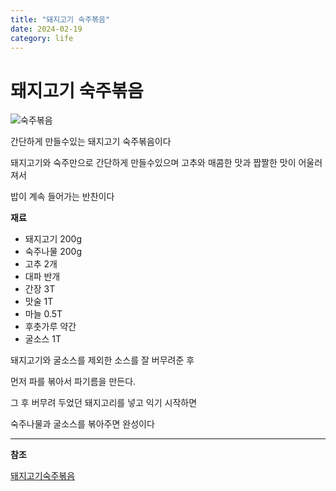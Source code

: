 ```yaml
---
title: "돼지고기 숙주볶음"
date: 2024-02-19
category: life
---
```


# 돼지고기 숙주볶음

![숙주볶음](/storage/1708318530.png)

간단하게 만들수있는 돼지고기 숙주볶음이다

돼지고기와 숙주만으로 간단하게 만들수있으며 고추와 매콤한 맛과 짭짤한 맛이 어울러져서

밥이 계속 들어가는 반찬이다

**재료**

* 돼지고기 200g
* 숙주나물 200g
* 고추 2개
* 대파 반개
* 간장 3T
* 맛술 1T
* 마늘 0.5T
* 후춧가루 약간
* 굴소스 1T

돼지고기와 굴소스를 제외한 소스를 잘 버무려준 후

먼저 파를 볶아서 파기름을 만든다.

그 후 버무려 두었던 돼지고리를 넣고 익기 시작하면

숙주나물과 굴소스를 볶아주면 완성이다

---

**참조**

[돼지고기숙주볶음](https://www.10000recipe.com/recipe/6842231)
